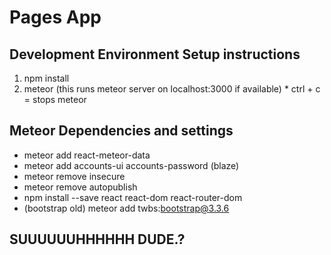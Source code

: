 # Pages App

## Development Environment Setup instructions
  1. npm install
  2. meteor (this runs meteor server on localhost:3000 if available)
    * ctrl + c = stops meteor

## Meteor Dependencies and settings
  * meteor add react-meteor-data
  * meteor add accounts-ui accounts-password (blaze)
  * meteor remove insecure
  * meteor remove autopublish
  * npm install --save react react-dom react-router-dom
  * (bootstrap old) meteor add twbs:bootstrap@3.3.6

## SUUUUUUHHHHHH DUDE.?
